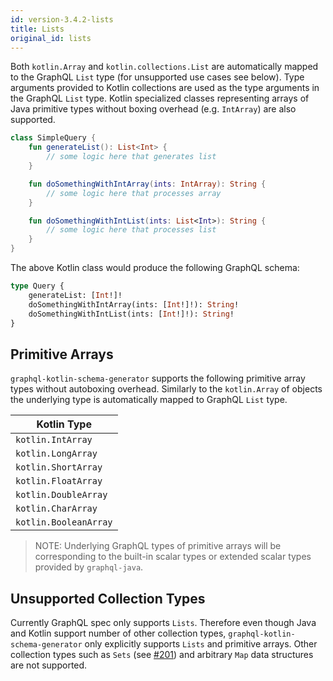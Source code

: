 ```yaml
---
id: version-3.4.2-lists
title: Lists
original_id: lists
---
```


Both `kotlin.Array` and `kotlin.collections.List` are automatically mapped to the GraphQL `List` type (for unsupported
use cases see below). Type arguments provided to Kotlin collections are used as the type arguments in the GraphQL `List`
type. Kotlin specialized classes representing arrays of Java primitive types without boxing overhead (e.g. `IntArray`)
are also supported.

```kotlin
class SimpleQuery {
    fun generateList(): List<Int> {
        // some logic here that generates list
    }

    fun doSomethingWithIntArray(ints: IntArray): String {
        // some logic here that processes array
    }

    fun doSomethingWithIntList(ints: List<Int>): String {
        // some logic here that processes list
    }
}
```

The above Kotlin class would produce the following GraphQL schema:

```graphql
type Query {
    generateList: [Int!]!
    doSomethingWithIntArray(ints: [Int!]!): String!
    doSomethingWithIntList(ints: [Int!]!): String!
}
```

## Primitive Arrays

`graphql-kotlin-schema-generator` supports the following primitive array types without autoboxing overhead. Similarly to
the `kotlin.Array` of objects the underlying type is automatically mapped to GraphQL `List` type.

| Kotlin Type           |
|-----------------------|
| `kotlin.IntArray`     |
| `kotlin.LongArray`    |
| `kotlin.ShortArray`   |
| `kotlin.FloatArray`   |
| `kotlin.DoubleArray`  |
| `kotlin.CharArray`    |
| `kotlin.BooleanArray` |

> NOTE: Underlying GraphQL types of primitive arrays will be corresponding to the built-in scalar types or extended
> scalar types provided by `graphql-java`.

## Unsupported Collection Types

Currently GraphQL spec only supports `Lists`. Therefore even though Java and Kotlin support number of other collection
types, `graphql-kotlin-schema-generator` only explicitly supports `Lists` and primitive arrays. Other collection types
such as `Sets` (see [#201](https://github.com/ExpediaGroup/graphql-kotlin/issues/201)) and arbitrary `Map` data
structures are not supported.
